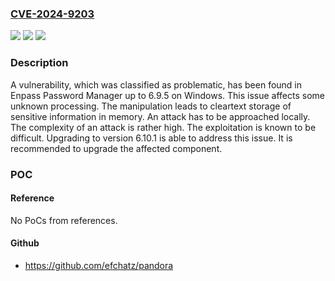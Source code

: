 ### [CVE-2024-9203](https://cve.mitre.org/cgi-bin/cvename.cgi?name=CVE-2024-9203)
![](https://img.shields.io/static/v1?label=Product&message=Password%20Manager&color=blue)
![](https://img.shields.io/static/v1?label=Version&message=%3D%206.9.0%20&color=brighgreen)
![](https://img.shields.io/static/v1?label=Vulnerability&message=Cleartext%20Storage%20of%20Sensitive%20Information%20in%20Memory&color=brighgreen)

### Description

A vulnerability, which was classified as problematic, has been found in Enpass Password Manager up to 6.9.5 on Windows. This issue affects some unknown processing. The manipulation leads to cleartext storage of sensitive information in memory. An attack has to be approached locally. The complexity of an attack is rather high. The exploitation is known to be difficult. Upgrading to version 6.10.1 is able to address this issue. It is recommended to upgrade the affected component.

### POC

#### Reference
No PoCs from references.

#### Github
- https://github.com/efchatz/pandora

